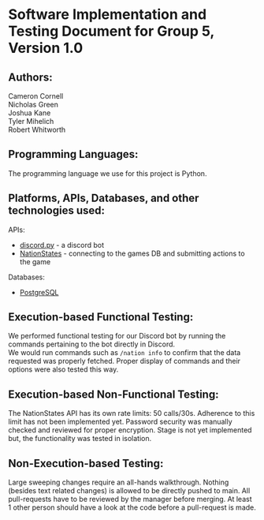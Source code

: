 # Software Implementation and Testing Document for Group 5, Version 1.0

## Authors:
Cameron Cornell  
Nicholas Green  
Joshua Kane  
Tyler Mihelich  
Robert Whitworth

## Programming Languages:
The programming language we use for this project is Python.

## Platforms, APIs, Databases, and other technologies used:
APIs:
 * [discord.py](https://discordpy.readthedocs.io/en/latest/) - a discord bot
 * [NationStates](https://www.nationstates.net/pages/api.html) - connecting to the games DB and submitting actions to the game  

Databases:
 * [PostgreSQL](https://www.postgresql.org/)

## Execution-based Functional Testing:
We performed functional testing for our Discord bot by running the commands pertaining to the bot directly in Discord.  
We would run commands such as `/nation info` to confirm that the data requested was properly fetched. Proper display of commands and their options were also tested this way.   

## Execution-based Non-Functional Testing:
The NationStates API has its own rate limits: 50 calls/30s. Adherence to this limit has not been implemented yet. Password security was manually checked and reviewed for proper encryption. Stage is not yet implemented but, the functionality was tested in isolation.

## Non-Execution-based Testing:
Large sweeping changes require an all-hands walkthrough. Nothing (besides text related changes) is allowed to be directly pushed to main. All pull-requests have to be reviewed by the manager before merging. At least 1 other person should have a look at the code before a pull-request is made.

